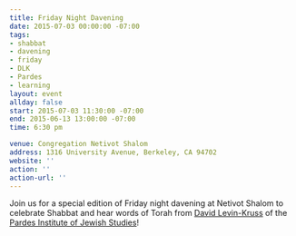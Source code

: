 ```yaml
---
title: Friday Night Davening
date: 2015-07-03 00:00:00 -07:00
tags:
- shabbat
- davening
- friday
- DLK
- Pardes
- learning
layout: event
allday: false
start: 2015-07-03 11:30:00 -07:00
end: 2015-06-13 13:00:00 -07:00
time: 6:30 pm

venue: Congregation Netivot Shalom
address: 1316 University Avenue, Berkeley, CA 94702
website: ''
action: ''
action-url: ''
---
```


Join us for a special edition of Friday night davening at Netivot Shalom to celebrate Shabbat and hear words of Torah from <a href="http://www.pardes.org.il/faculty/david-levin-kruss/">David Levin-Kruss</a> of the <a href="http://www.pardes.org.il">Pardes Institute of Jewish Studies</a>!